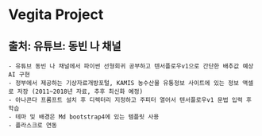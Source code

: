# Vegita Project
## 출처: 유튜브: 동빈 나 채널
    - 유튜브 동빈 나 채널에서 파이썬 선형회귀 공부하고 텐서플로우v1으로 간단한 배추값 예상 AI 구현
    - 정부에서 제공하는 기상자료개방포털, KAMIS 농수산물 유통정보 사이트에 있는 정보 액셀로 저장 (2011~2018년 자료, 추후 최신화 예정)
    - 아나콘다 프롬프트 설치 후 디렉터리 지정하고 주피터 열어서 텐서플로우v1 문법 입력 후 학습 
    - 테마 및 배경은 Md bootstrap4에 있는 템플릿 사용
    - 플라스크로 연동
      
    

    
